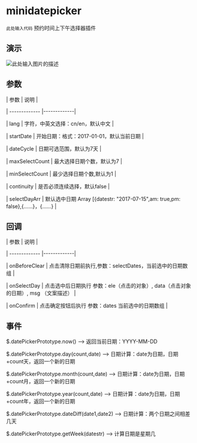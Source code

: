 # minidatepicker
`此处输入代码`
预约时间上下午选择器插件



## 演示



![此处输入图片的描述][1]



## 参数



| 参数            | 说明           |

| -------------   |-------------|

| lang          | 字符，中英文选择：cn/en，默认中文 |

| startDate       | 开始日期：格式：2017-01-01，默认当前日期 | 

| dateCycle       | 日期可选范围，默认为7天      | 

| maxSelectCount  | 最大选择日期个数，默认为7 | 

| minSelectCount  | 最少选择日期个数,默认为1   | 

| continuity      | 是否必须连续选择，默认false |

| selectDayArr    | 默认选中日期 Array [{datestr: "2017-07-15",am: true,pm: false},{……}，{……} |



## 回调

| 参数            | 说明           |

| -------------   |-------------|

| onBeforeClear   | 点击清除日期前执行,参数：selectDates，当前选中的日期数组 |

| onSelectDay | 点击选中后日期执行 参数：ele（点击的对象）, data（点击对象的日期）, msg （文案描述） |

| onConfirm | 点击确定按钮后执行 参数：dates 当前选中的日期数组 |



## 事件



$.datePickerPrototype.now() --> 返回当前日期：YYYY-MM-DD

$.datePickerPrototype.day(count,date) --> 日期计算：date为日期，日期+count天，返回一个新的日期

$.datePickerPrototype.month(count,date) --> 日期计算：date为日期，日期+count月，返回一个新的日期

$.datePickerPrototype.year(count,date) --> 日期计算：date为日期，日期+count年，返回一个新的日期

$.datePickerPrototype.dateDiff(date1,date2) --> 日期计算：两个日期之间相差几天

$.datePickerPrototype.getWeek(datestr) --> 计算日期是星期几





[1]: https://github.com/duanxb/minidatepicker/blob/master/minidatepicker.gif

